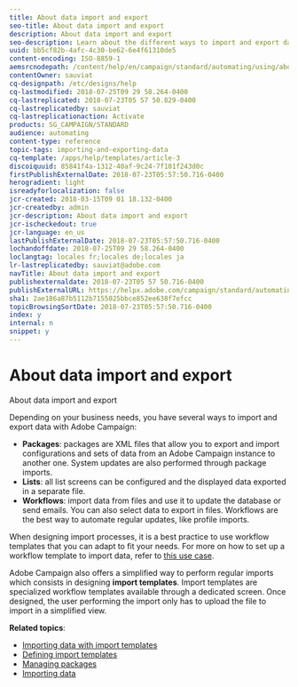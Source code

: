 ```yaml
---
title: About data import and export
seo-title: About data import and export
description: About data import and export
seo-description: Learn about the different ways to import and export data with Adobe Campaign.
uuid: bb5cf82b-4afc-4c30-be62-6e4f61310de5
content-encoding: ISO-8859-1
aemsrcnodepath: /content/help/en/campaign/standard/automating/using/about-data-import-and-export
contentOwner: sauviat
cq-designpath: /etc/designs/help
cq-lastmodified: 2018-07-25T09 29 58.264-0400
cq-lastreplicated: 2018-07-23T05 57 50.829-0400
cq-lastreplicatedby: sauviat
cq-lastreplicationaction: Activate
products: SG_CAMPAIGN/STANDARD
audience: automating
content-type: reference
topic-tags: importing-and-exporting-data
cq-template: /apps/help/templates/article-3
discoiquuid: 85841f4a-1312-40af-9c24-7f101f243d0c
firstPublishExternalDate: 2018-07-23T05:57:50.716-0400
herogradient: light
isreadyforlocalization: false
jcr-created: 2018-03-15T09 01 18.132-0400
jcr-createdby: admin
jcr-description: About data import and export
jcr-ischeckedout: true
jcr-language: en_us
lastPublishExternalDate: 2018-07-23T05:57:50.716-0400
lochandoffdate: 2018-07-25T09 29 58.264-0400
loclangtag: locales fr;locales de;locales ja
lr-lastreplicatedby: sauviat@adobe.com
navTitle: About data import and export
publishexternaldate: 2018-07-23T05 57 50.716-0400
publishExternalURL: https://helpx.adobe.com/campaign/standard/automating/using/about-data-import-and-export.html
sha1: 2ae186a87b5112b7155025bbce852ee638f7efcc
topicBrowsingSortDate: 2018-07-23T05:57:50.716-0400
index: y
internal: n
snippet: y
---
```


# About data import and export

About data import and export

Depending on your business needs, you have several ways to import and export data with Adobe Campaign:

* **Packages**: packages are XML files that allow you to export and import configurations and sets of data from an Adobe Campaign instance to another one. System updates are also performed through package imports.
* **Lists**: all list screens can be configured and the displayed data exported in a separate file.
* **Workflows**: import data from files and use it to update the database or send emails. You can also select data to export in files. Workflows are the best way to automate regular updates, like profile imports.

When designing import processes, it is a best practice to use workflow templates that you can adapt to fit your needs. For more on how to set up a workflow template to import data, refer to [this use case](../../automating/using/importing-data.md#example--import-workflow-template).

Adobe Campaign also offers a simplified way to perform regular imports which consists in designing **import templates**. Import templates are specialized workflow templates available through a dedicated screen. Once designed, the user performing the import only has to upload the file to import in a simplified view.

**Related topics**:

* [Importing data with import templates](../../automating/using/importing-data-with-import-templates.md)
* [Defining import templates](../../automating/using/defining-import-templates.md)
* [Managing packages](../../automating/using/managing-packages.md)
* [Importing data](../../automating/using/importing-data.md)

